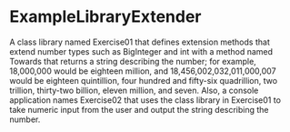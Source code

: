 # ExampleLibraryExtender
A class library named Exercise01 that defines extension methods that extend number types such as BigInteger and int with a method named Towards that returns a string describing 
the number; for example, 18,000,000 would be eighteen million, and 18,456,002,032,011,000,007 would be eighteen quintillion, four hundred and fifty-six quadrillion, two trillion, 
thirty-two billion, eleven million, and seven. Also, a console application names Exercise02 that uses the class library in Exercise01 to take numeric input from the user and 
output the string describing the number.
